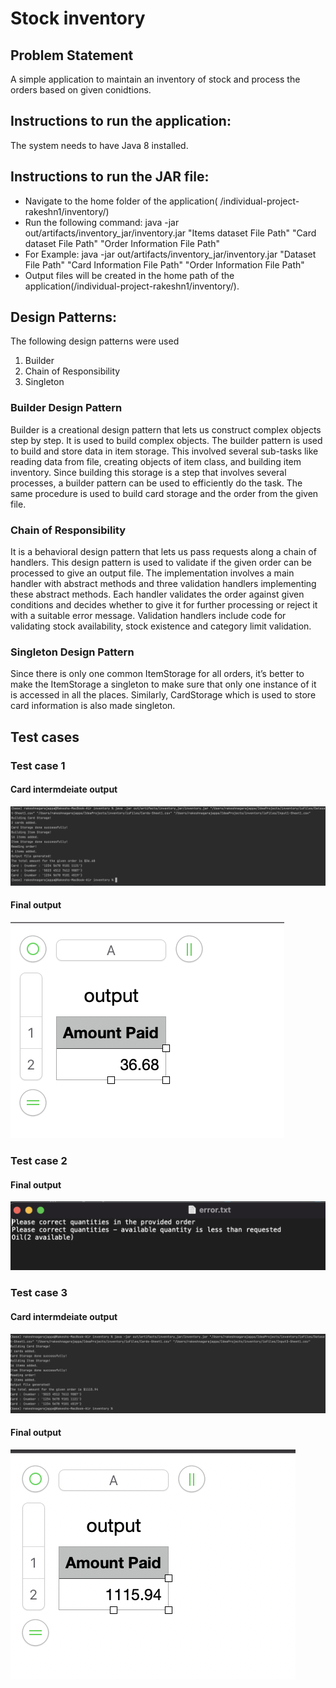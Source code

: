 # Stock inventory

## Problem Statement

A simple application to maintain an inventory of stock and process the orders based on given conidtions.

## Instructions to run the application:
The system needs to have Java 8 installed.

## Instructions to run the JAR file:
- Navigate to the home folder of the application( /individual-project-rakeshn1/inventory/)
- Run the following command: java -jar out/artifacts/inventory_jar/inventory.jar "Items dataset File Path" "Card dataset File Path" "Order Information File Path" 
- For Example: java -jar out/artifacts/inventory_jar/inventory.jar "Dataset File Path" "Card Information File Path" "Order Information File Path"
- Output files will be created in the home path of the application(/individual-project-rakeshn1/inventory/).

## Design Patterns:
The following design patterns were used
1) Builder
2) Chain of Responsibility
3) Singleton

### Builder Design Pattern
Builder is a creational design pattern that lets us construct complex objects step by step. It is used to build complex objects. The builder pattern is used to build and store data in item storage. This involved several sub-tasks like reading data from file, creating objects of item class, and building item inventory. Since building this storage is a step that involves several processes, a builder pattern can be used to efficiently do the task. The same procedure is used to build card storage and the order from the given file.

### Chain of Responsibility
It is a behavioral design pattern that lets us pass requests along a chain of handlers. This design pattern is used to validate if the given order can be processed to give an output file. The implementation involves a main handler with abstract methods and three validation handlers implementing these abstract methods. Each handler validates the order against given conditions and decides whether to give it for further processing or reject it with a suitable error message. 
Validation handlers include code for validating stock availability, stock existence and category limit validation.

### Singleton Design Pattern
Since there is only one common ItemStorage for all orders, it’s better to make the ItemStorage a singleton to make sure that only one instance of it is accessed in all the places. Similarly, CardStorage which is used to store card information is also made singleton.

## Test cases
### Test case 1
#### Card intermdeiate output
![image](https://github.com/gopinathsjsu/individual-project-rakeshn1/blob/main/images/inter1.png)

#### Final output
![image](https://github.com/gopinathsjsu/individual-project-rakeshn1/blob/main/images/output1.png)

### Test case 2
#### Final output
![image](https://github.com/gopinathsjsu/individual-project-rakeshn1/blob/main/images/output2.png)

### Test case 3
#### Card intermdeiate output
![image](https://github.com/gopinathsjsu/individual-project-rakeshn1/blob/main/images/inter3.png)

#### Final output
![image](https://github.com/gopinathsjsu/individual-project-rakeshn1/blob/main/images/output3.png)
